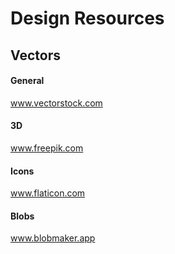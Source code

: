# Design Resources

## Vectors

  #### General
  www.vectorstock.com
  
  #### 3D
  www.freepik.com
  
  #### Icons
  www.flaticon.com
  
  #### Blobs
  www.blobmaker.app
  
